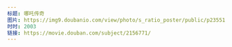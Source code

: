 ```yaml
---
标题: 哪吒传奇
图片: https://img9.doubanio.com/view/photo/s_ratio_poster/public/p2355107194.jpg
时时: 2003
链接: https://movie.douban.com/subject/2156771/
---
```

